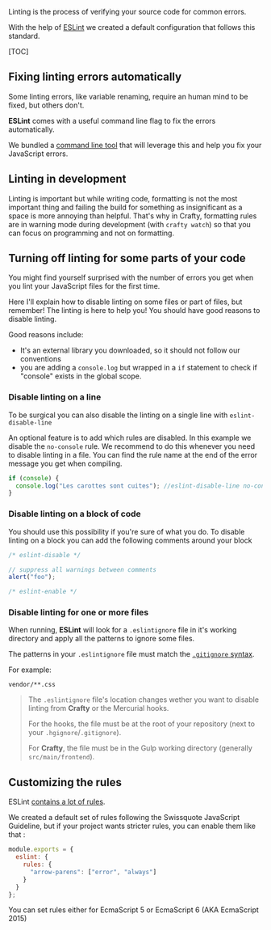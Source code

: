 Linting is the process of verifying your source code for common errors.

With the help of [ESLint](http://eslint.org) we created a default configuration that follows this standard.

[TOC]

## Fixing linting errors automatically

Some linting errors, like variable renaming, require an human mind to be fixed, but others don't.

**ESLint** comes with a useful command line flag to fix the errors automatically.

We bundled a [command line tool](../../CLI.md) that will leverage this and help you fix your JavaScript errors.

## Linting in development

Linting is important but while writing code, formatting is not the most important thing and failing the build for something as insignificant as a space is more annoying than helpful. That's why in Crafty, formatting rules are in warning mode during development (with `crafty watch`) so that you can focus on programming and not on formatting.

## Turning off linting for some parts of your code

You might find yourself surprised with the number of errors you get when you lint your JavaScript files for the first time.

Here I'll explain how to disable linting on some files or part of files, but remember! The linting is here to help you! You should have good reasons to disable linting.

Good reasons include:

- It's an external library you downloaded, so it should not follow our conventions
- you are adding a `console.log` but wrapped in a `if` statement to check if "console" exists in the global scope.

### Disable linting on a line

To be surgical you can also disable the linting on a single line with `eslint-disable-line`

An optional feature is to add which rules are disabled. In this example we disable the `no-console` rule. We recommend to do this whenever you need to disable linting in a file.
You can find the rule name at the end of the error message you get when compiling.

```javascript
if (console) {
  console.log("Les carottes sont cuites"); //eslint-disable-line no-console
}
```

### Disable linting on a block of code

You should use this possibility if you're sure of what you do.
To disable linting on a block you can add the following comments around your block

```javascript
/* eslint-disable */

// suppress all warnings between comments
alert("foo");

/* eslint-enable */
```

### Disable linting for one or more files

When running, **ESLint** will look for a `.eslintignore` file in it's working directory and apply all the patterns to ignore some files.

The patterns in your `.eslintignore` file must match the [`.gitignore` syntax](https://git-scm.com/docs/gitignore).

For example:

```ignore
vendor/**.css
```

> The `.eslintignore` file's location changes wether you want to disable linting from **Crafty** or the Mercurial hooks.
>
> For the hooks, the file must be at the root of your repository (next to your `.hgignore`/`.gitignore`).
>
> For **Crafty**, the file must be in the Gulp working directory (generally `src/main/frontend`).

## Customizing the rules

ESLint [contains a lot of rules](http://eslint.org/docs/rules/).

We created a default set of rules following the Swissquote JavaScript Guideline, but if your project wants stricter rules, you can enable them like that :

```javascript
module.exports = {
  eslint: {
    rules: {
      "arrow-parens": ["error", "always"]
    }
  }
};
```

You can set rules either for EcmaScript 5 or EcmaScript 6 (AKA EcmaScript 2015)
